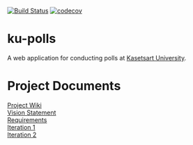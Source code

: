 [![Build Status](https://app.travis-ci.com/Jakarin-Jojo/ku-polls.svg?branch=iteration2)](https://app.travis-ci.com/Jakarin-Jojo/ku-polls)
[![codecov](https://codecov.io/gh/Jakarin-Jojo/ku-polls/branch/main/graph/badge.svg?token=AQ3UFPL4UG)](https://codecov.io/gh/Jakarin-Jojo/ku-polls)
# ku-polls
A web application for conducting polls at [Kasetsart University](https://www.ku.ac.th/th).
# Project Documents
[Project Wiki](../../wiki/Home)  
[Vision Statement](../../wiki/Vision%20Statement)  
[Requirements](../../wiki/Requirements)  
[Iteration 1](../../wiki/Iteration-1)  
[Iteration 2](../../wiki/Iteration-2)  
